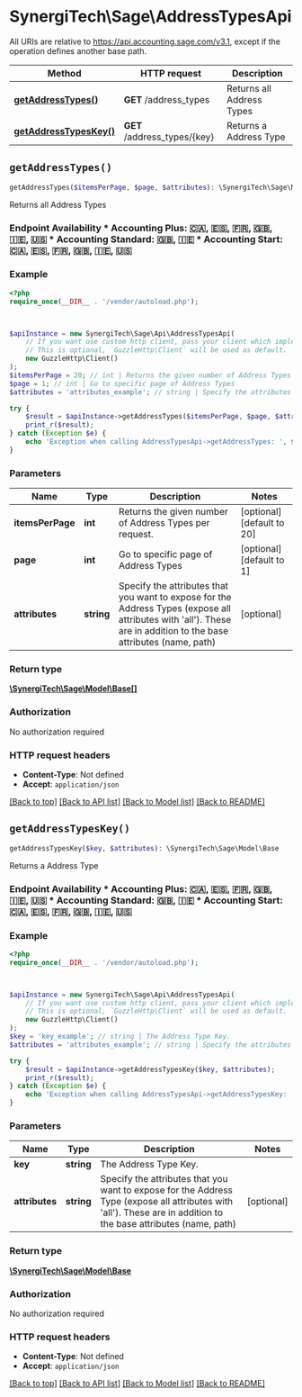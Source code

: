 # SynergiTech\Sage\AddressTypesApi

All URIs are relative to https://api.accounting.sage.com/v3.1, except if the operation defines another base path.

| Method | HTTP request | Description |
| ------------- | ------------- | ------------- |
| [**getAddressTypes()**](AddressTypesApi.md#getAddressTypes) | **GET** /address_types | Returns all Address Types |
| [**getAddressTypesKey()**](AddressTypesApi.md#getAddressTypesKey) | **GET** /address_types/{key} | Returns a Address Type |


## `getAddressTypes()`

```php
getAddressTypes($itemsPerPage, $page, $attributes): \SynergiTech\Sage\Model\Base[]
```

Returns all Address Types

### Endpoint Availability  * Accounting Plus: 🇨🇦, 🇪🇸, 🇫🇷, 🇬🇧, 🇮🇪, 🇺🇸 * Accounting Standard: 🇬🇧, 🇮🇪 * Accounting Start: 🇨🇦, 🇪🇸, 🇫🇷, 🇬🇧, 🇮🇪, 🇺🇸

### Example

```php
<?php
require_once(__DIR__ . '/vendor/autoload.php');



$apiInstance = new SynergiTech\Sage\Api\AddressTypesApi(
    // If you want use custom http client, pass your client which implements `GuzzleHttp\ClientInterface`.
    // This is optional, `GuzzleHttp\Client` will be used as default.
    new GuzzleHttp\Client()
);
$itemsPerPage = 20; // int | Returns the given number of Address Types per request.
$page = 1; // int | Go to specific page of Address Types
$attributes = 'attributes_example'; // string | Specify the attributes that you want to expose for the Address Types (expose all attributes with 'all'). These are in addition to the base attributes (name, path)

try {
    $result = $apiInstance->getAddressTypes($itemsPerPage, $page, $attributes);
    print_r($result);
} catch (Exception $e) {
    echo 'Exception when calling AddressTypesApi->getAddressTypes: ', $e->getMessage(), PHP_EOL;
}
```

### Parameters

| Name | Type | Description  | Notes |
| ------------- | ------------- | ------------- | ------------- |
| **itemsPerPage** | **int**| Returns the given number of Address Types per request. | [optional] [default to 20] |
| **page** | **int**| Go to specific page of Address Types | [optional] [default to 1] |
| **attributes** | **string**| Specify the attributes that you want to expose for the Address Types (expose all attributes with &#39;all&#39;). These are in addition to the base attributes (name, path) | [optional] |

### Return type

[**\SynergiTech\Sage\Model\Base[]**](../Model/Base.md)

### Authorization

No authorization required

### HTTP request headers

- **Content-Type**: Not defined
- **Accept**: `application/json`

[[Back to top]](#) [[Back to API list]](../../README.md#endpoints)
[[Back to Model list]](../../README.md#models)
[[Back to README]](../../README.md)

## `getAddressTypesKey()`

```php
getAddressTypesKey($key, $attributes): \SynergiTech\Sage\Model\Base
```

Returns a Address Type

### Endpoint Availability  * Accounting Plus: 🇨🇦, 🇪🇸, 🇫🇷, 🇬🇧, 🇮🇪, 🇺🇸 * Accounting Standard: 🇬🇧, 🇮🇪 * Accounting Start: 🇨🇦, 🇪🇸, 🇫🇷, 🇬🇧, 🇮🇪, 🇺🇸

### Example

```php
<?php
require_once(__DIR__ . '/vendor/autoload.php');



$apiInstance = new SynergiTech\Sage\Api\AddressTypesApi(
    // If you want use custom http client, pass your client which implements `GuzzleHttp\ClientInterface`.
    // This is optional, `GuzzleHttp\Client` will be used as default.
    new GuzzleHttp\Client()
);
$key = 'key_example'; // string | The Address Type Key.
$attributes = 'attributes_example'; // string | Specify the attributes that you want to expose for the Address Type (expose all attributes with 'all'). These are in addition to the base attributes (name, path)

try {
    $result = $apiInstance->getAddressTypesKey($key, $attributes);
    print_r($result);
} catch (Exception $e) {
    echo 'Exception when calling AddressTypesApi->getAddressTypesKey: ', $e->getMessage(), PHP_EOL;
}
```

### Parameters

| Name | Type | Description  | Notes |
| ------------- | ------------- | ------------- | ------------- |
| **key** | **string**| The Address Type Key. | |
| **attributes** | **string**| Specify the attributes that you want to expose for the Address Type (expose all attributes with &#39;all&#39;). These are in addition to the base attributes (name, path) | [optional] |

### Return type

[**\SynergiTech\Sage\Model\Base**](../Model/Base.md)

### Authorization

No authorization required

### HTTP request headers

- **Content-Type**: Not defined
- **Accept**: `application/json`

[[Back to top]](#) [[Back to API list]](../../README.md#endpoints)
[[Back to Model list]](../../README.md#models)
[[Back to README]](../../README.md)
